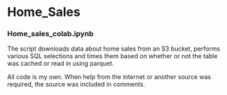 # Home_Sales

### Home_sales_colab.ipynb

The script downloads data about home sales from an S3 bucket, performs various SQL selections and times them based on whether or not the table was cached or read in using parquet.

All code is my own. When help from the internet or another source was required, the source was included in comments.